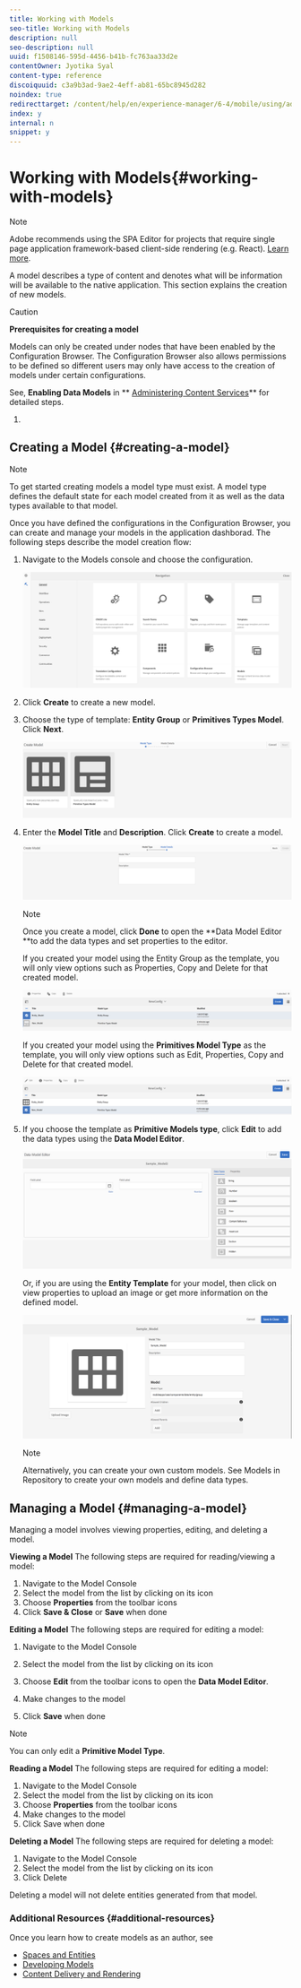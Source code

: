 ```yaml
---
title: Working with Models
seo-title: Working with Models
description: null
seo-description: null
uuid: f1508146-595d-4456-b41b-fc763aa33d2e
contentOwner: Jyotika Syal
content-type: reference
discoiquuid: c3a9b3ad-9ae2-4eff-ab81-65bc8945d282
noindex: true
redirecttarget: /content/help/en/experience-manager/6-4/mobile/using/administer-mobile-apps
index: y
internal: n
snippet: y
---
```


# Working with Models{#working-with-models}

>[!NOTE]
>
>Adobe recommends using the SPA Editor for projects that require single page application framework-based client-side rendering (e.g. React). [Learn more](../../sites/developing/using/spa-overview.md).

A model describes a type of content and denotes what will be information will be available to the native application. This section explains the creation of new models.

>[!CAUTION]
>
>**Prerequisites for creating a model**
>
>Models can only be created under nodes that have been enabled by the Configuration Browser. The Configuration Browser also allows permissions to be defined so different users may only have access to the creation of models under certain configurations.
>
>See, **Enabling Data Models** in ** [Administering Content Services](/mobile/using/content-services.md)** for detailed steps.

1.

## Creating a Model {#creating-a-model}

>[!NOTE]
>
>To get started creating models a model type must exist. A model type defines the default state for each model created from it as well as the data types available to that model.

Once you have defined the configurations in the Configuration Browser, you can create and manage your models in the application dashborad. The following steps describe the model creation flow:

1. Navigate to the Models console and choose the configuration.

   ![](assets/chlimage_1.png)

1. Click **Create** to create a new model.
1. Choose the type of template: **Entity Group** or **Primitives Types Model**. Click **Next**.

   ![](assets/chlimage_1-1.png)

1. Enter the **Model Title** and **Description**. Click **Create** to create a model.

   ![](assets/chlimage_1-2.png)

   >[!NOTE]
   >
   >Once you create a model, click **Done** to open the **Data Model Editor **to add the data types and set properties to the editor.

   If you created your model using the Entity Group as the template, you will only view options such as Properties, Copy and Delete for that created model.

   ![](assets/chlimage_1-3.png)

   If you created your model using the **Primitives Model Type** as the template, you will only view options such as Edit, Properties, Copy and Delete for that created model.

   ![](assets/chlimage_1-4.png)

1. If you choose the template as **Primitive Models type**, click **Edit** to add the data types using the **Data Model Editor**.

   ![](assets/chlimage_1-5.png)

   Or, if you are using the **Entity Template** for your model, then click on view properties to upload an image or get more information on the defined model.

   ![](assets/chlimage_1-6.png)

   >[!NOTE]
   >
   >Alternatively, you can create your own custom models. See Models in Repository to create your own models and define data types.

## Managing a Model {#managing-a-model}

Managing a model involves viewing properties, editing, and deleting a model.

**Viewing a Model** The following steps are required for reading/viewing a model:

1. Navigate to the Model Console
1. Select the model from the list by clicking on its icon
1. Choose **Properties** from the toolbar icons
1. Click **Save & Close** or **Save** when done

**Editing a Model** The following steps are required for editing a model:

1. Navigate to the Model Console
1. Select the model from the list by clicking on its icon
1. Choose **Edit** from the toolbar icons to open the **Data Model Editor**.

1. Make changes to the model
1. Click **Save** when done

>[!NOTE]
>
>You can only edit a **Primitive Model Type**.

**Reading a Model** The following steps are required for editing a model:

1. Navigate to the Model Console
1. Select the model from the list by clicking on its icon
1. Choose **Properties** from the toolbar icons
1. Make changes to the model
1. Click Save when done

**Deleting a Model** The following steps are required for deleting a model:

1. Navigate to the Model Console
1. Select the model from the list by clicking on its icon
1. Click Delete

Deleting a model will not delete entities generated from that model.

### Additional Resources {#additional-resources}

Once you learn how to create models as an author, see

* [Spaces and Entities](../../mobile/using/spaces-and-entities.md)
* [Developing Models](../../mobile/using/models-in-repository.md)
* [Content Delivery and Rendering](../../mobile/using/rendering-and-delivery.md)

